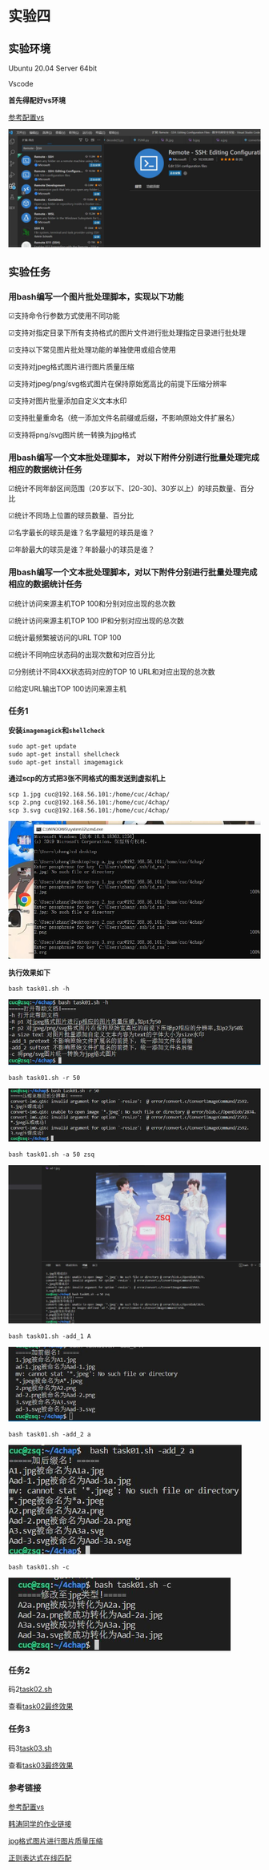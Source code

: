 # 实验四

## 实验环境

Ubuntu 20.04 Server 64bit

Vscode

**首先得配好vs环境**

[参考配置vs](https://www.pianshen.com/article/46881682669/)

![](img/vs.jpg)


## 实验任务

### 用bash编写一个图片批处理脚本，实现以下功能

 ☑支持命令行参数方式使用不同功能

 ☑支持对指定目录下所有支持格式的图片文件进行批处理指定目录进行批处理

 ☑支持以下常见图片批处理功能的单独使用或组合使用

 ☑支持对jpeg格式图片进行图片质量压缩

 ☑支持对jpeg/png/svg格式图片在保持原始宽高比的前提下压缩分辨率

 ☑支持对图片批量添加自定义文本水印

 ☑支持批量重命名（统一添加文件名前缀或后缀，不影响原始文件扩展名）

 ☑支持将png/svg图片统一转换为jpg格式

### 用bash编写一个文本批处理脚本， 对以下附件分别进行批量处理完成相应的数据统计任务

 ☑统计不同年龄区间范围（20岁以下、[20-30]、30岁以上）的球员数量、百分比

 ☑统计不同场上位置的球员数量、百分比

 ☑名字最长的球员是谁？名字最短的球员是谁？

 ☑年龄最大的球员是谁？年龄最小的球员是谁？

### 用bash编写一个文本批处理脚本，对以下附件分别进行批量处理完成相应的数据统计任务

 ☑统计访问来源主机TOP 100和分别对应出现的总次数

 ☑统计访问来源主机TOP 100 IP和分别对应出现的总次数

 ☑统计最频繁被访问的URL TOP 100

 ☑统计不同响应状态码的出现次数和对应百分比

 ☑分别统计不同4XX状态码对应的TOP 10 URL和对应出现的总次数

 ☑给定URL输出TOP 100访问来源主机


### 任务1


 **安装`imagemagick`和`shellcheck`**

    sudo apt-get update
    sudo apt-get install shellcheck
    sudo apt-get install imagemagick

**通过scp的方式把3张不同格式的图发送到虚拟机上**

    scp 1.jpg cuc@192.168.56.101:/home/cuc/4chap/
    scp 2.png cuc@192.168.56.101:/home/cuc/4chap/
    scp 3.svg cuc@192.168.56.101:/home/cuc/4chap/

![](img/scp-3.jpg)

**执行效果如下**

    bash task01.sh -h

 ![1h](img/-h.jpg)

    bash task01.sh -r 50

 ![1R](img/-r.jpg)

    bash task01.sh -a 50 zsq

 ![水印](img/50zsq.jpg)

    bash task01.sh -add_1 A

 ![前缀名](img/Aad.jpg)

    bash task01.sh -add_2 a

 ![后缀名](img/2Aad.jpg)

    bash task01.sh -c

 ![修改类型](img/-c.jpg)

### 任务2

 码2[task02.sh](code/task02.sh)

 查看[task02最终效果](task02_result.md)

### 任务3

 码3[task03.sh](code/task03.sh)

 查看[task03最终效果](task03_result.md)


### 参考链接

[参考配置vs](https://www.pianshen.com/article/46881682669/)


[韩涛同学的作业链接](https://github.com/CUCCS/2022-linux-public-HantaoGG/tree/task0x04)

[jpg格式图片进行图片质量压缩](https://blog.csdn.net/jiangxinyu/article/details/1698997)


[正则表达式在线匹配](https://c.runoob.com/front-end/854/)


